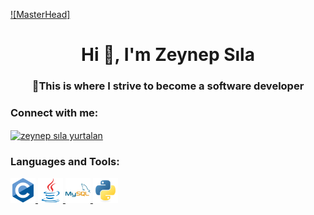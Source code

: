 [![MasterHead]](https://www.google.com/imgres?imgurl=https%3A%2F%2Fwww.redeweb.com%2Fwp-content%2Fuploads%2F2021%2F03%2Fsoftware-1.jpg&tbnid=G_zpZiPpM2rjGM&vet=12ahUKEwiHlLnh4JKFAxU74QIHHQQbBVcQMygQegQIARB0..i&imgrefurl=https%3A%2F%2Fwww.redeweb.com%2Fen%2Fpresent%2Fwhat-is-software%2F&docid=TLTH1EVuqiFlLM&w=728&h=410&q=software&ved=2ahUKEwiHlLnh4JKFAxU74QIHHQQbBVcQMygQegQIARB0)
<h1 align="center">Hi 👋, I'm Zeynep Sıla</h1>
<h3 align="center">🌱This is where I strive to become a software developer</h3>

<h3 align="left">Connect with me:</h3>
<p align="left">
<a href="https://linkedin.com/in/zeynep sıla yurtalan" target="blank"><img align="center" src="https://raw.githubusercontent.com/rahuldkjain/github-profile-readme-generator/master/src/images/icons/Social/linked-in-alt.svg" alt="zeynep sıla yurtalan" height="30" width="40" /></a>
</p>

<h3 align="left">Languages and Tools:</h3>
<p align="left"> <a href="https://www.cprogramming.com/" target="_blank" rel="noreferrer"> <img src="https://raw.githubusercontent.com/devicons/devicon/master/icons/c/c-original.svg" alt="c" width="40" height="40"/> </a> <a href="https://www.java.com" target="_blank" rel="noreferrer"> <img src="https://raw.githubusercontent.com/devicons/devicon/master/icons/java/java-original.svg" alt="java" width="40" height="40"/> </a> <a href="https://www.mysql.com/" target="_blank" rel="noreferrer"> <img src="https://raw.githubusercontent.com/devicons/devicon/master/icons/mysql/mysql-original-wordmark.svg" alt="mysql" width="40" height="40"/> </a> <a href="https://www.python.org" target="_blank" rel="noreferrer"> <img src="https://raw.githubusercontent.com/devicons/devicon/master/icons/python/python-original.svg" alt="python" width="40" height="40"/> </a> </p>
